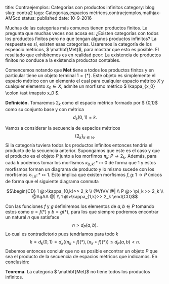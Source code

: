 title: Contraejemplos: Categorías con productos infinitos
category: blog
slug: contra2
tags: Categorías,espacios métricos,contraejemplos,mathjax-AMScd
status: published
date: 10-9-2016

Muchas de las categorías más comunes tienen productos finitos. La
pregunta que muchas veces nos acosa es: ¿Existen categorías con todos
los productos finitos pero no que tengan algunos productos infinitos? La
respuesta es sí, existen esas categorías. Usaremos la categoría de los
espeacio métricos, $ \mathbf{Met}$, para mostrar que esto es posible. El
resultado que exhibiremos es en realidad peor: La existencia de
productos finitos no conduce a la existencia productos contables.

Comencemos notando que $\mathbf{Met}$ tiene a todos los productos
finitos y en particular tiene un objeto terminal $1=\{\ast\}$. Este
objeto es simplemente el espacio métrico con un elemento el cual para
cualquier espacio métrico $X$ y cualquier elemento $x_0 \in X$, admite
un morfismo métrico $ \kappa_{x_0} \colon \ast \mapsto x_0 $.

**Definición.** Tomaremos $2_{k}$ como el espacio métrico formado por
$ \{0,1\}$ como su conjunto base y con métrica $$d_k(0,1) = k.$$

Vamos a considerar la secuencia de espacios métricos
$$\{2_k\}_{k \in \mathbb{N}}.$$ Si la categoría tuviera todos los
productos infinitos entonces tendría el producto de la secuencia
anterior. Supongamos que este es el caso y que el producto es el objeto
$P$ junto a los morfimos $\pi_k \colon P \to 2_k$. Además, para cada $k$
podemos tomar los morfismos $\kappa_{0,k} \colon \ast \mapsto 0$ de
forma que $1$ y estos morfismos forman un diagrama de producto y lo
mismo sucede con los morfismos $\kappa_{1,k} \colon \ast \mapsto 1$.
Esto implica que existen morfismos $f,g \colon 1 \to P$ únicos de forma
que el siguiente diagrama conmuta

$$\begin{CD}
    1 @>\kappa_{0,k}>>    2_k \\
    @VfVV     @| \\
    P @> \pi_k >>    2_k \\
    @AgAA    @| \\
    1 @>\kappa_{1,k}>>    2_k
  \end{CD}$$

Con las funciones $f$ y $g$ definiremos los elementos de $a,b \in
P$ tomando estos como $a = f(\ast)$ y $b = g(\ast)$, para los que
siempre podremos encontrar un natural $n$ que satisface
$$n > d_P(a,b).$$ Lo cual es contradictorio pues tendríamos para todo
$k$ $$k = d_k(0,1)
  =  d_k((\pi_k \circ f)(\ast), (\pi_k \circ f)(\ast))
  \leq d_P(a,b) < n.$$ Debemos entonces concluir que no es posible
encontrar un objeto $P$ que sea el producto de la secuencia de espacios
métricos que indicamos. En conclusión:

**Teorema.** La categoría $ \mathbf{Met}$ no tiene todos los productos
infinitos.

